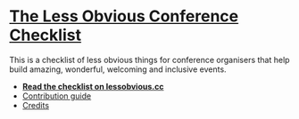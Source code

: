 # [The Less Obvious Conference Checklist](https://lessobvious.cc/)

This is a checklist of less obvious things for conference organisers that help build amazing, wonderful, welcoming and inclusive events.

* [**Read the checklist on lessobvious.cc**](https://lessobvious.cc/)
* [Contribution guide](https://github.com/mxsasha/lessobviouschecklist/blob/main/CONTRIBUTING.md)
* [Credits](https://github.com/mxsasha/lessobviouschecklist/blob/main/AUTHORS.md)
